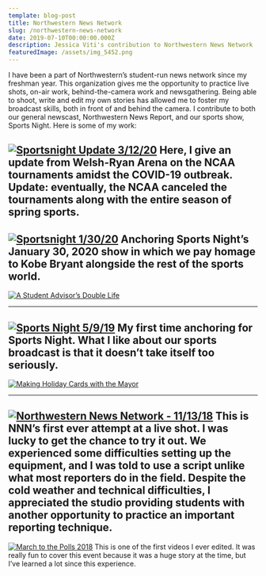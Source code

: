 ```yaml
---
template: blog-post
title: Northwestern News Network
slug: /northwestern-news-network
date: 2019-07-10T00:00:00.000Z
description: Jessica Viti's contribution to Northwestern News Network
featuredImage: /assets/img_5452.png
---
```

I have been a part of Northwestern’s student-run news network since my freshman year. This organization gives me the opportunity to practice live shots, on-air work, behind-the-camera work and newsgathering. Being able to shoot, write and edit my own stories has allowed me to foster my broadcast skills, both in front of and behind the camera. I contribute to both our general newscast, Northwestern News Report, and our sports show, Sports Night. Here is some of my work:

[![Sportsnight Update 3/12/20](/assets/SN-update-3-12-20.png "Sportsnight Update 3/12/20")](https://youtu.be/BJzmMzGxgYI 'Sportsnight Update 3/12/20')
Here, I give an update from Welsh-Ryan Arena on the NCAA tournaments amidst the COVID-19 outbreak. Update: eventually, the NCAA canceled the tournaments along with the entire season of spring sports.
---
[![Sportsnight 1/30/20](/assets/SN-1-30-20.png "Sportsnight 1/30/20")](https://youtu.be/hHEEXuBq754 'Sportsnight 1/30/20')
Anchoring Sports Night’s January 30, 2020 show in which we pay homage to Kobe Bryant alongside the rest of the sports world.
---
[![A Student Advisor’s Double Life](/assets/SA-doublelife.png "Package that appeared in Sports Night’s January 23rd show.")](https://youtu.be/le9YY9h1pZk 'A Student Advisor’s Double Life')

---
[![Sports Night 5/9/19](/assets/SN-5-9-19.png "Sports Night 5/9/19")](https://youtu.be/qHUow_T9d8s 'Sports Night 5/9/19')
My first time anchoring for Sports Night. What I like about our sports broadcast is that it doesn’t take itself too seriously.
---
[![Making Holiday Cards with the Mayor](/assets/cards-with-mayor.png "Making Holiday Cards with the Mayor")](https://youtu.be/le9YY9h1pZk 'Making Holiday Cards with the Mayor')

---
[![Northwestern News Network - 11/13/18](/assets/nnn-11-13-18.png "(0:57-1:53)")](https://youtu.be/1dElJyATdSk 'Northwestern News Network - 11/13/18')
This is NNN’s first ever attempt at a live shot. I was lucky to get the chance to try it out. We experienced some difficulties setting up the equipment, and I was told to use a script unlike what most reporters do in the field. Despite the cold weather and technical difficulties, I appreciated the studio providing students with another opportunity to practice an important reporting technique.
---
[![March to the Polls 2018](/assets/march-to-polls-18.png "March to the Polls 2018")](https://youtu.be/2bOJU8gSRaw 'March to the Polls 2018')
This is one of the first videos I ever edited. It was really fun to cover this event because it was a huge story at the time, but I’ve learned a lot since this experience.